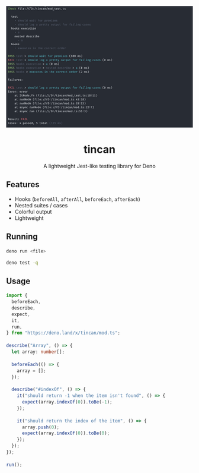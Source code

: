 <img src="./preview.png"  />

<div style="text-align:center"><h1>tincan</h1>A lightweight Jest-like testing library for Deno</div>

## Features

- Hooks (`beforeAll`, `afterAll`, `beforeEach`, `afterEach`)
- Nested suites / cases
- Colorful output
- Lightweight

## Running

```sh
deno run <file>
```

```sh
deno test -q
```

## Usage

```ts
import {
  beforeEach,
  describe,
  expect,
  it,
  run,
} from "https://deno.land/x/tincan/mod.ts";

describe("Array", () => {
  let array: number[];

  beforeEach(() => {
    array = [];
  });

  describe("#indexOf", () => {
    it("should return -1 when the item isn't found", () => {
      expect(array.indexOf(0)).toBe(-1);
    });

    it("should return the index of the item", () => {
      array.push(0);
      expect(array.indexOf(0)).toBe(0);
    });
  });
});

run();
```
